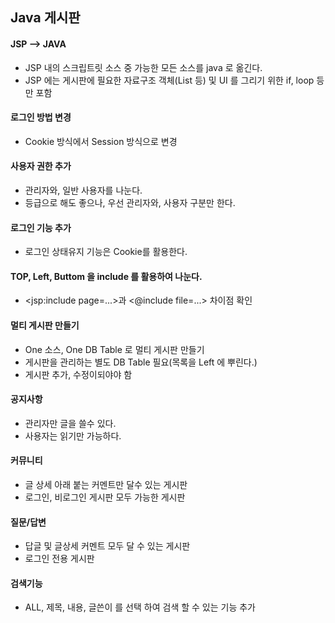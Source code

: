 Java 게시판
---------------------------------------

#### JSP --> JAVA
* JSP 내의 스크립트릿 소스 중 가능한 모든 소스를 java 로 옮긴다.
* JSP 에는 게시판에 필요한 자료구조 객체(List 등) 및 UI 를 그리기 위한 if, loop 등만 포함

#### 로그인 방법 변경
* Cookie 방식에서 Session 방식으로 변경

#### 사용자 권한 추가
* 관리자와, 일반 사용자를 나눈다.
* 등급으로 해도 좋으나, 우선 관리자와, 사용자 구분만 한다.

#### 로그인 기능 추가
* 로그인 상태유지 기능은 Cookie를 활용한다.

#### TOP, Left, Buttom 을 include 를 활용하여 나눈다.
* <jsp:include page=...>과 <@include file=...> 차이점 확인

#### 멀티 게시판 만들기
* One 소스, One DB Table 로 멀티 게시판 만들기
* 게시판을 관리하는 별도 DB Table 필요(목록을 Left 에 뿌린다.)
* 게시판 추가, 수정이되야야 함

#### 공지사항
* 관리자만 글을 쓸수 있다.
* 사용자는 읽기만 가능하다.

#### 커뮤니티
* 글 상세 아래 붙는 커멘트만 달수 있는 게시판
* 로그인, 비로그인 게시판 모두 가능한 게시판

#### 질문/답변
* 답글 및 글상세 커멘트 모두 달 수 있는 게시판
* 로그인 전용 게시판

#### 검색기능
* ALL, 제목, 내용, 글쓴이 를 선택 하여 검색 할 수 있는 기능 추가